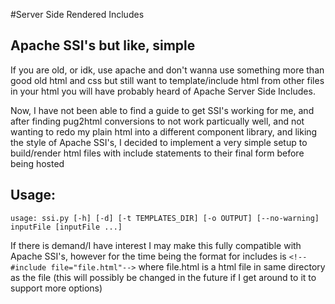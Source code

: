 #Server Side Rendered Includes
## Apache SSI's but like, simple

If you are old, or idk, use apache and don't wanna use something more than good old html and css but still want to template/include html from other files in your html you will have probably heard of Apache Server Side Includes.

Now, I have not been able to find a guide to get SSI's working for me, and after finding pug2html conversions to not work particually well, and not wanting to redo my plain html into a different component library, and liking the style of Apache SSI's, I decided to implement a very simple setup to build/render html files with include statements to their final form before being hosted

 ## Usage:
 ```help
 usage: ssi.py [-h] [-d] [-t TEMPLATES_DIR] [-o OUTPUT] [--no-warning] inputFile [inputFile ...]
```

If there is demand/I have interest I may make this fully compatible with Apache SSI's, however for the time being the format for includes is `<!--#include file="file.html"-->` where file.html is a html file in same directory as the file (this will possibly be changed in the future if I get around to it to support more options)
